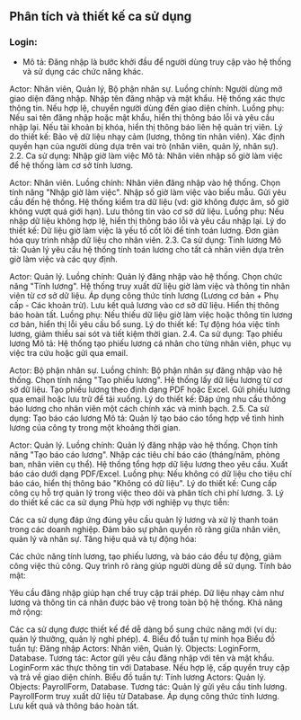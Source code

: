 ## Phân tích và thiết kế ca sử dụng
### Login:
- Mô tả:
Đăng nhập là bước khởi đầu để người dùng truy cập vào hệ thống và sử dụng các chức năng khác.

Actor: Nhân viên, Quản lý, Bộ phận nhân sự.
Luồng chính:
Người dùng mở giao diện đăng nhập.
Nhập tên đăng nhập và mật khẩu.
Hệ thống xác thực thông tin.
Nếu hợp lệ, chuyển người dùng đến giao diện chính.
Luồng phụ:
Nếu sai tên đăng nhập hoặc mật khẩu, hiển thị thông báo lỗi và yêu cầu nhập lại.
Nếu tài khoản bị khóa, hiển thị thông báo liên hệ quản trị viên.
Lý do thiết kế:
Bảo vệ dữ liệu nhạy cảm (lương, thông tin nhân viên).
Xác định quyền hạn của người dùng dựa trên vai trò (nhân viên, quản lý, nhân sự).
2.2. Ca sử dụng: Nhập giờ làm việc
Mô tả:
Nhân viên nhập số giờ làm việc để hệ thống làm cơ sở tính lương.

Actor: Nhân viên.
Luồng chính:
Nhân viên đăng nhập vào hệ thống.
Chọn tính năng "Nhập giờ làm việc".
Nhập số giờ làm việc vào biểu mẫu.
Gửi yêu cầu đến hệ thống.
Hệ thống kiểm tra dữ liệu (vd: giờ không được âm, số giờ không vượt quá giới hạn).
Lưu thông tin vào cơ sở dữ liệu.
Luồng phụ:
Nếu nhập dữ liệu không hợp lệ, hiển thị thông báo lỗi và yêu cầu nhập lại.
Lý do thiết kế:
Dữ liệu giờ làm việc là yếu tố cốt lõi để tính toán lương.
Đơn giản hóa quy trình nhập dữ liệu cho nhân viên.
2.3. Ca sử dụng: Tính lương
Mô tả:
Quản lý yêu cầu hệ thống tính toán lương cho tất cả nhân viên dựa trên giờ làm việc và các quy định.

Actor: Quản lý.
Luồng chính:
Quản lý đăng nhập vào hệ thống.
Chọn chức năng "Tính lương".
Hệ thống truy xuất dữ liệu giờ làm việc và thông tin nhân viên từ cơ sở dữ liệu.
Áp dụng công thức tính lương (Lương cơ bản + Phụ cấp - Các khoản trừ).
Lưu kết quả lương vào cơ sở dữ liệu.
Hiển thị thông báo hoàn tất.
Luồng phụ:
Nếu thiếu dữ liệu giờ làm việc hoặc thông tin lương cơ bản, hiển thị lỗi yêu cầu bổ sung.
Lý do thiết kế:
Tự động hóa việc tính lương, giảm thiểu sai sót và tiết kiệm thời gian.
2.4. Ca sử dụng: Tạo phiếu lương
Mô tả:
Hệ thống tạo phiếu lương cá nhân cho từng nhân viên, phục vụ việc tra cứu hoặc gửi qua email.

Actor: Bộ phận nhân sự.
Luồng chính:
Bộ phận nhân sự đăng nhập vào hệ thống.
Chọn tính năng "Tạo phiếu lương".
Hệ thống lấy dữ liệu lương từ cơ sở dữ liệu.
Tạo phiếu lương theo định dạng PDF hoặc Excel.
Gửi phiếu lương qua email hoặc lưu trữ để tải xuống.
Lý do thiết kế:
Đáp ứng nhu cầu thông báo lương cho nhân viên một cách chính xác và minh bạch.
2.5. Ca sử dụng: Tạo báo cáo lương
Mô tả:
Quản lý tạo báo cáo tổng hợp về tình hình lương của công ty trong một khoảng thời gian.

Actor: Quản lý.
Luồng chính:
Quản lý đăng nhập vào hệ thống.
Chọn tính năng "Tạo báo cáo lương".
Nhập các tiêu chí báo cáo (tháng/năm, phòng ban, nhân viên cụ thể).
Hệ thống tổng hợp dữ liệu lương theo yêu cầu.
Xuất báo cáo dưới dạng PDF/Excel.
Luồng phụ:
Nếu không có dữ liệu cho tiêu chí báo cáo, hiển thị thông báo "Không có dữ liệu".
Lý do thiết kế:
Cung cấp công cụ hỗ trợ quản lý trong việc theo dõi và phân tích chi phí lương.
3. Lý do thiết kế các ca sử dụng
Phù hợp với nghiệp vụ thực tiễn:

Các ca sử dụng đáp ứng đúng yêu cầu quản lý lương và xử lý thanh toán trong các doanh nghiệp.
Đảm bảo sự phân quyền rõ ràng giữa nhân viên, quản lý và nhân sự.
Tăng hiệu quả và tự động hóa:

Các chức năng tính lương, tạo phiếu lương, và báo cáo đều tự động, giảm công việc thủ công.
Quy trình rõ ràng giúp người dùng dễ sử dụng.
Tính bảo mật:

Yêu cầu đăng nhập giúp hạn chế truy cập trái phép.
Dữ liệu nhạy cảm như lương và thông tin cá nhân được bảo vệ trong toàn bộ hệ thống.
Khả năng mở rộng:

Các ca sử dụng được thiết kế để dễ dàng bổ sung chức năng mới (ví dụ: quản lý thưởng, quản lý nghỉ phép).
4. Biểu đồ tuần tự minh họa
Biểu đồ tuần tự: Đăng nhập
Actors: Nhân viên, Quản lý.
Objects: LoginForm, Database.
Tương tác:
Actor gửi yêu cầu đăng nhập với tên và mật khẩu.
LoginForm xác thực thông tin với Database.
Nếu hợp lệ, cấp quyền truy cập và trả về giao diện chính.
Biểu đồ tuần tự: Tính lương
Actors: Quản lý.
Objects: PayrollForm, Database.
Tương tác:
Quản lý gửi yêu cầu tính lương.
PayrollForm truy xuất dữ liệu từ Database.
Áp dụng công thức tính lương.
Lưu kết quả và thông báo hoàn tất.
